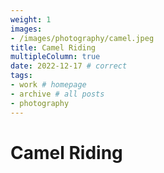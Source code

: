 ```yaml
---
weight: 1
images:
- /images/photography/camel.jpeg
title: Camel Riding
multipleColumn: true
date: 2022-12-17 # correct
tags:
- work # homepage
- archive # all posts
- photography
---
```


# Camel Riding